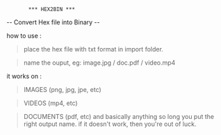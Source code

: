 
           *** HEX2BIN ***
  -- Convert Hex file into Binary --

how to use :
> place the hex file with txt format in import folder. 

> name the ouput, eg: image.jpg / doc.pdf / video.mp4

it works on :
> IMAGES (png, jpg, jpe, etc)

> VIDEOS (mp4, etc)

> DOCUMENTS (pdf, etc)
> and basically anything so long you put the right output name.
> if it doesn't work, then you're out of luck.